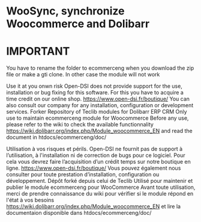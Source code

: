 # WooSync, synchronize Woocommerce and Dolibarr

# IMPORTANT
You have to rename the folder to ecommerceng when you download the zip file or make a gti clone. In other case the module will not work

Use it at you onwn risk Open-DSI does not provide support for the use, installation or bug fixing for this software. For this you have to acquire a time credit on our online shop. https://www.open-dsi.fr/boutique/ You can also consult our company for any installation, configuration or development services. Forker Repository of Teclib modules for Dolibarr ERP CRM
Only use to maintain ecommerceng module for Woocommerce
Before any use, please refer to the wiki to check the available functionnality
https://wiki.dolibarr.org/index.php/Module_woocommerce_EN
and read the document in
htdocs/ecommerceng/doc/

Utilisation à vos risques et périls. Open-DSI ne fournit pas de support à l’utilisation, à l'installation ni de correction de bugs pour ce logiciel. Pour cela vous devrez faire l’acquisition d’un crédit temps sur notre boutique en ligne. https://www.open-dsi.fr/boutique/ Vous pouvez également nous consulter pour toute prestation d’installation, configuration ou développement. Dépôt forké depuis celui de Teclib
Utilisé pour maintenir et publier le module ecommerceng pour WooCommerce
Avant toute utilisation, merci de prendre connaissance du wiki pour vérifier si le module répond en l'état à vos besoins
https://wiki.dolibarr.org/index.php/Module_woocommerce_EN
et lire la documentaion disponible dans
htdocs/ecommerceng/doc/
